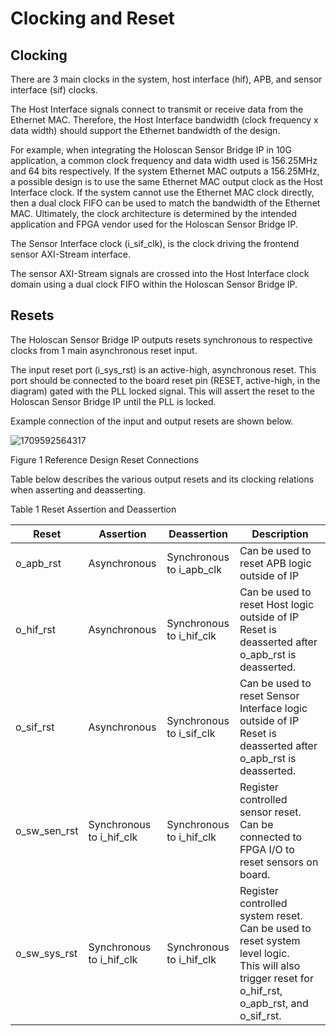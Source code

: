# Clocking and Reset

## Clocking

There are 3 main clocks in the system, host interface (hif), APB, and sensor interface
(sif) clocks.

The Host Interface signals connect to transmit or receive data from the Ethernet MAC.
Therefore, the Host Interface bandwidth (clock frequency x data width) should support
the Ethernet bandwidth of the design.

For example, when integrating the Holoscan Sensor Bridge IP in 10G application, a common
clock frequency and data width used is 156.25MHz and 64 bits respectively. If the system
Ethernet MAC outputs a 156.25MHz, a possible design is to use the same Ethernet MAC
output clock as the Host Interface clock. If the system cannot use the Ethernet MAC
clock directly, then a dual clock FIFO can be used to match the bandwidth of the
Ethernet MAC. Ultimately, the clock architecture is determined by the intended
application and FPGA vendor used for the Holoscan Sensor Bridge IP.

The Sensor Interface clock (i_sif_clk), is the clock driving the frontend sensor
AXI-Stream interface.

The sensor AXI-Stream signals are crossed into the Host Interface clock domain using a
dual clock FIFO within the Holoscan Sensor Bridge IP.

## Resets

The Holoscan Sensor Bridge IP outputs resets synchronous to respective clocks from 1
main asynchronous reset input.

The input reset port (i_sys_rst) is an active-high, asynchronous reset. This port should
be connected to the board reset pin (RESET, active-high, in the diagram) gated with the
PLL locked signal. This will assert the reset to the Holoscan Sensor Bridge IP until the
PLL is locked.

Example connection of the input and output resets are shown below.

![1709592564317](images/clocking_and_reset/1709592564317.png)

Figure 1 Reference Design Reset Connections

Table below describes the various output resets and its clocking relations when
asserting and deasserting.

Table 1 Reset Assertion and Deassertion

| Reset        | Assertion                | Deassertion              | Description                                                                                                                                           |
| ------------ | ------------------------ | ------------------------ | ----------------------------------------------------------------------------------------------------------------------------------------------------- |
| o_apb_rst    | Asynchronous             | Synchronous to i_apb_clk | Can be used to reset APB logic outside of IP                                                                                                          |
| o_hif_rst    | Asynchronous             | Synchronous to i_hif_clk | Can be used to reset Host logic outside of IP<br />Reset is deasserted after o_apb_rst is deasserted.                                                 |
| o_sif_rst    | Asynchronous             | Synchronous to i_sif_clk | Can be used to reset Sensor Interface logic outside of IP<br />Reset is deasserted after o_apb_rst is deasserted.                                     |
| o_sw_sen_rst | Synchronous to i_hif_clk | Synchronous to i_hif_clk | Register controlled sensor reset.<br />Can be connected to FPGA I/O to reset sensors on board.                                                        |
| o_sw_sys_rst | Synchronous to i_hif_clk | Synchronous to i_hif_clk | Register controlled system reset. Can be used to reset system level logic.<br />This will also trigger reset for o_hif_rst, o_apb_rst, and o_sif_rst. |
